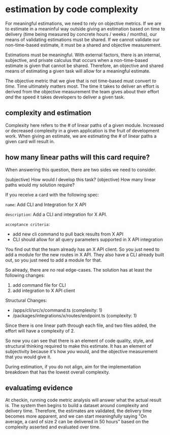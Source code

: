 # estimation by code complexity

For meaningful estimations, we need to rely on objective metrics. If we are to estimate in a meaninful way outside giving an estimation based on time to delivery (time being measured by concrete hours / weeks / months), our means of validating estimations must be shared. If we cannot validate our non-time-based estimate, it must be a shared and objective measurement.

Estimations must be meaningful. With external factors, there is an internal, subjective, and private calculus that occurs when a non-time-based estimate is given that cannot be shared. Therefore, an objective and shared means of estimating a given task will allow for a meaningful estimate.

The objective metric that we give that is not time-based must convert _to time_. Time ultimately matters most. The time it takes to deliver an effort is derived from the objective measurement the team gives about their effort _and_ the speed it takes developers to deliver a given task.

## complexity and estimation

Complexity here refers to the # of linear paths of a given module. Increased or decreased complexity in a given application is the fruit of development work. When giving an estimate, we are estimating the # of linear paths a given card will result in.

## how many linear paths will this card require?

When answering this question, there are two sides we need to consider.

(subjective) How would _I_ develop this task?
(objective) How many linear paths would my solution require?

If you receive a card with the following spec:

`name`: Add CLI and Integration for X API

`description`: Add a CLI and integration for X API.

`acceptance criteria`:

- add new cli command to pull back results from X API
- CLI should allow for all query parameters supported in X API integration

You find out that the team already has an X API client. So you just need to add a module for the new routes in X API. They also have a CLI already built out, so you just need to add a module for that.

So already, there are no real edge-cases. The solution has at least the following changes:

1. add command file for CLI
1. add integration to X API client

Structural Changes:

- /apps/cli/src/x/command.ts (complexity: 1)
- /packages/integrations/x/routes/endpoint.ts (complexity: 1)

Since there is one linear path through each file, and two files added, the effort will have a complexity of 2.

So now you can see that there is an element of code quality, style, and structural thinking required to make this estimate. It has an element of subjectivity because it's how _you_ would, and the objective measurement that you would give it.

During estimation, if you do not align, aim for the implementation breakdown that has the lowest overall complexity.

## evaluatimg evidence

At checkin, running code metric analysis will answer what the actual result is. The system then begins to build a dataset around complexity and delivery time. Therefore, the estimates are validated, the delivery time becomes more apparent, and we can start meaningfully saying "On average, a card of size 2 can be delivered in 50 hours" based on the complexity asserted and evaluated over time.
